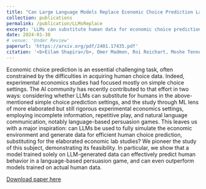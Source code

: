 ```yaml
---
title: "Can Large Language Models Replace Economic Choice Prediction Labs?"
collection: publications
permalink: /publication/LLMsReplace
excerpt: 'LLMs can substitute human data for economic choice prediction in language-based persuasion games'
date: 2024-01-30
# venue: 'Under Review'
paperurl: 'https://arxiv.org/pdf/2401.17435.pdf'
citation: '<b>Eilam Shapira</b>, Omer Madmon, Roi Reichart, Moshe Tennenholtz (2024). "Can Large Language Models Replace Economic Choice Prediction Labs?".'
---
```


Economic choice prediction is an essential challenging task, often constrained by the difficulties
in acquiring human choice data. Indeed, experimental economics studies had focused mostly on
simple choice settings. The AI community has
recently contributed to that effort in two ways:
considering whether LLMs can substitute for humans in the above-mentioned simple choice prediction settings, and the study through ML lens
of more elaborated but still rigorous experimental
economics settings, employing incomplete information, repetitive play, and natural language communication, notably language-based persuasion
games. This leaves us with a major inspiration:
can LLMs be used to fully simulate the economic
environment and generate data for efficient human choice prediction, substituting for the elaborated economic lab studies? We pioneer the study
of this subject, demonstrating its feasibility. In
particular, we show that a model trained solely
on LLM-generated data can effectively predict
human behavior in a language-based persuasion
game, and can even outperform models trained on
actual human data.

[Download paper here](https://arxiv.org/pdf/2401.17435.pdf)